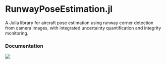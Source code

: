 # RunwayPoseEstimation.jl

A Julia library for aircraft pose estimation using runway corner detection from camera images, with integrated uncertainty quantification and integrity monitoring.

### Documentation
[![](https://img.shields.io/badge/docs-dev-blue.svg)](https://romeov.github.io/RunwayLib.jl/dev)
